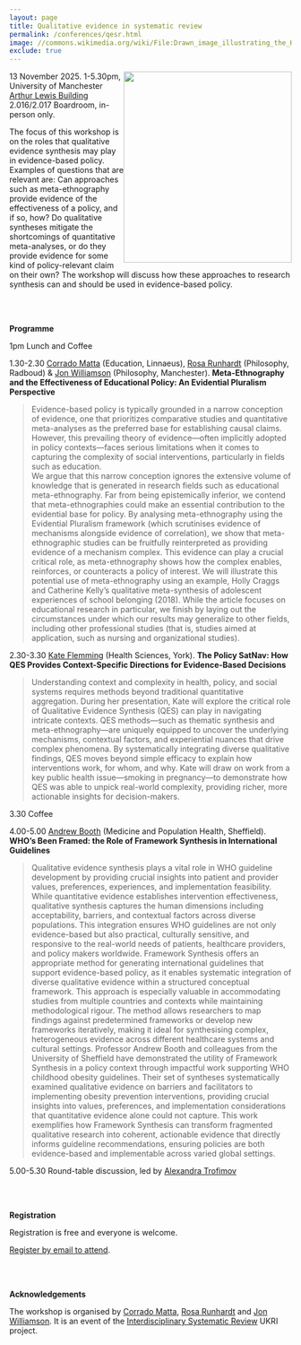 ```yaml
---
layout: page
title: Qualitative evidence in systematic review
permalink: /conferences/qesr.html
image: //commons.wikimedia.org/wiki/File:Drawn_image_illustrating_the_Hierarchy_of_Evidence.png
exclude: true
---
```


<a href="https://commons.wikimedia.org/wiki/File:Drawn_image_illustrating_the_Hierarchy_of_Evidence.png"><img style="float: right;" src="https://upload.wikimedia.org/wikipedia/commons/e/e6/Drawn_image_illustrating_the_Hierarchy_of_Evidence.png" alt="" width="300" height="341" /></a>13 November 2025. 1-5.30pm, University of Manchester [Arthur Lewis Building](https://www.manchester.ac.uk/about/maps/interactive-map/?id=33) 2.016/2.017 Boardroom, in-person only. 

 The focus of this workshop is on the roles that qualitative evidence synthesis may play in evidence-based policy. Examples of questions that are relevant are: Can approaches such as meta-ethnography provide evidence of the effectiveness of a policy, and if so, how? Do qualitative syntheses mitigate the shortcomings of quantitative meta-analyses, or do they provide evidence for some kind of policy-relevant claim on their own?  The workshop will discuss how these approaches to research synthesis can and should be used in evidence-based policy.  



<br><br>

**Programme**

1pm Lunch and Coffee  

1.30-2.30 [Corrado Matta](https://lnu.se/en/staff/corrado.matta/) (Education, Linnaeus), [Rosa Runhardt](https://www.ru.nl/en/people/runhardt-r) (Philosophy, Radboud) & [Jon Williamson](https://research.manchester.ac.uk/en/persons/jon-williamson) (Philosophy, Manchester). **Meta-Ethnography and the Effectiveness of Educational Policy: An Evidential Pluralism Perspective**  
> Evidence-based policy is typically grounded in a narrow conception of evidence, one that prioritizes comparative studies and quantitative meta-analyses as the preferred base for establishing causal claims. However, this prevailing theory of evidence—often implicitly adopted in policy contexts—faces serious limitations when it comes to capturing the complexity of social interventions, particularly in fields such as education.  
We argue that this narrow conception ignores the extensive volume of knowledge that is generated in research fields such as educational meta-ethnography. Far from being epistemically inferior, we contend that meta-ethnographies could make an essential contribution to the evidential base for policy. By analysing meta-ethnography using the Evidential Pluralism framework (which scrutinises evidence of mechanisms alongside evidence of correlation), we show that meta-ethnographic studies can be fruitfully reinterpreted as providing evidence of a mechanism complex. This evidence can play a crucial critical role, as meta-ethnography shows how the complex enables, reinforces, or counteracts a policy of interest. We will illustrate this potential use of meta-ethnography using an example, Holly Craggs and Catherine Kelly’s qualitative meta-synthesis of adolescent experiences of school belonging (2018). While the article focuses on educational research in particular, we finish by laying out the circumstances under which our results may generalize to other fields, including other professional studies (that is, studies aimed at application, such as nursing and organizational studies).

2.30-3.30 [Kate Flemming](https://www.york.ac.uk/healthsciences/our-staff/kate-flemming/) (Health Sciences, York). **The Policy SatNav: How QES Provides Context-Specific Directions for Evidence-Based Decisions**  
> Understanding context and complexity in health, policy, and social systems requires methods beyond traditional quantitative aggregation. During her presentation, Kate will explore the critical role of Qualitative Evidence Synthesis (QES) can play in navigating intricate contexts. QES methods—such as thematic synthesis and meta-ethnography—are uniquely equipped to uncover the underlying mechanisms, contextual factors, and experiential nuances that drive complex phenomena. By systematically integrating diverse qualitative findings, QES moves beyond simple efficacy to explain how interventions work, for whom, and why. 
Kate will draw on work from a key public health issue—smoking in pregnancy—to demonstrate how QES was able to unpick real-world complexity, providing richer, more actionable insights for decision-makers.
  

3.30 Coffee  

4.00-5.00 [Andrew Booth](https://sheffield.ac.uk/smph/andrew-booth) (Medicine and Population Health, Sheffield). **WHO’s Been Framed: the Role of Framework Synthesis in International Guidelines**  
> Qualitative evidence synthesis plays a vital role in WHO guideline development by providing crucial insights into patient and provider values, preferences, experiences, and implementation feasibility. While quantitative evidence establishes intervention effectiveness, qualitative synthesis captures the human dimensions including acceptability, barriers, and contextual factors across diverse populations. This integration ensures WHO guidelines are not only evidence-based but also practical, culturally sensitive, and responsive to the real-world needs of patients, healthcare providers, and policy makers worldwide.
Framework Synthesis offers an appropriate method for generating international guidelines that support evidence-based policy, as it enables systematic integration of diverse qualitative evidence within a structured conceptual framework. This approach is especially valuable in accommodating studies from multiple countries and contexts while maintaining methodological rigour. The method allows researchers to map findings against predetermined frameworks or develop new frameworks iteratively, making it ideal for synthesising complex, heterogeneous evidence across different healthcare systems and cultural settings. Professor Andrew Booth and colleagues from the University of Sheffield have demonstrated the utility of Framework Synthesis in a policy context through impactful work supporting WHO childhood obesity guidelines. Their set of syntheses systematically examined qualitative evidence on barriers and facilitators to implementing obesity prevention interventions, providing crucial insights into values, preferences, and implementation considerations that quantitative evidence alone could not capture. This work exemplifies how Framework Synthesis can transform fragmented qualitative research into coherent, actionable evidence that directly informs guideline recommendations, ensuring policies are both evidence-based and implementable across varied global settings.
 

5.00-5.30 Round-table discussion, led by [Alexandra Trofimov](https://research.manchester.ac.uk/en/persons/alexandra-trofimov)  


<br/><br/>

**Registration**

Registration is free and everyone is welcome.  

[Register by email to attend](mailto:jon.williamson@manchester.ac.uk?subject=QESR-registration).

<br/><br/>

**Acknowledgements**

The workshop is organised by [Corrado Matta](https://lnu.se/en/staff/corrado.matta/), [Rosa Runhardt](https://www.ru.nl/en/people/runhardt-r) and [Jon Williamson](https://research.manchester.ac.uk/en/persons/jon-williamson). It is an event of the [Interdisciplinary Systematic Review](https://research.manchester.ac.uk/en/projects/interdisciplinary-systematic-review-mechanistic-evidence-and-epis/) UKRI project.

<br/><br/>

